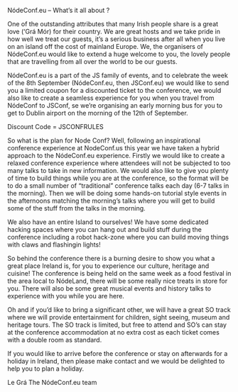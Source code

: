 NódeConf.eu – What’s it all about ?

One of the outstanding attributes that many Irish people share is a great love (‘Grá Mór) for their country. We are great hosts and we take pride in how well we treat our guests, it’s a serious business after all when you live on an island off the cost of mainland Europe. We, the organisers of NódeConf.eu would like to extend a huge welcome to you, the lovely people that are travelling from all over the world to be our guests.

NódeConf.eu is a part of the JS family of events, and to celebrate the week of the 8th September (NódeConf.eu, then JSConf.eu) we would like to send you a limited coupon for a discounted ticket to the conference, we would also like to create a seamless experience for you when you travel from NódeConf to JSConf, se we’re organising an early morning bus for you to get to Dublin airport on the morning of the 12th of September.

Discount Code = JSCONFRULES

So what is the plan for Node Conf? 
Well, following an inspirational conference experience at NodeConf.us this year we have taken a hybrid approach to the NódeConf.eu experience. Firstly we would like to create a relaxed conference experience where attendees will not be subjected to too many talks to take in new information. We would also like to give you plenty of time to build things while you are at the conference, so the format will be to do a small number of “traditional” conference talks each day (6-7 talks in the morning). Then we will be doing some hands-on tutorial style events in the afternoons matching the morning’s talks where you will get to build some of the stuff from the talks in the morning.

We also have an entire Island to ourselves! We have some dedicated hacking spaces where you can hang out and build stuff during the conference including a robot hack-zone where you can build moving things with claws and flashingin lights!

So behind the conference there is a burning desire to show you what a great place Ireland is, for you to experience our culture, heritage and cuisine! 
The conference is being held on the same week as a food festival in the area local to NódeLand, there will be some really nice treats in store for you. There will also be some great musical events and history talks to experience with you while you are here. 

Oh and if you’d like to bring a significant other, we will have a great SO track where we will provide entertainment for children, sight seeing, museum and heritage tours. The SO track is limited, but free to attend and SO’s can stay at the conference accommodation at no extra cost as each ticket comes with a double room as standard. 

If you would like to arrive before the conference or stay on afterwards for a holiday in Ireland, then please make contact and we would be delighted to help you to plan a holiday. 

Le Grá
The NódeConf.eu team


